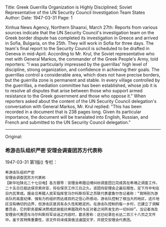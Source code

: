 Title: Greek Guerrilla Organization is Highly Disciplined; Soviet Representative of the UN Security Council Investigation Team States
Author:
Date: 1947-03-31
Page: 1

Xinhua News Agency, Northern Shaanxi, March 27th: Reports from various sources indicate that the UN Security Council's investigation team on the Greek border dispute has completed its investigation in Greece and arrived in Sofia, Bulgaria, on the 25th. They will work in Sofia for three days. The team's final report to the Security Council is scheduled to be drafted in Geneva in mid-April. According to Mr. Krul, the Soviet representative who met with General Markos, the commander of the Greek People's Army, told reporters: "I was particularly impressed by the guerrillas' high level of discipline, strong organization, and confidence in achieving their goals. The guerrillas control a considerable area, which does not have precise borders, but the guerrilla zone is permanent and stable. In every village controlled by the guerrillas, a mediation committee has been established, whose job it is to resolve all disputes that arise between those who support armed resistance to the Greek government and those who oppose it." When reporters asked about the content of the UN Security Council delegation's conversation with General Markos, Mr. Krul replied: "This has been recorded in a document that is 238 pages long. Given its particular importance, the document will be translated into English, Russian, and French and submitted to the UN Security Council delegation."



<hr /> 

Original: 


### 希游击队组织严密  安理会调查团苏方代表称

1947-03-31
第1版()
专栏：

    希游击队组织严密
    安理会调查团苏方代表称
    【新华社陕北二十七日电】各方报导：安理会希腊边境纠纷调查团已完成其在希境之调查工作，二十五日已抵达保京索非亚，将在保京工作三日之久。该团向安理会之最后报告，定下月中旬在日内瓦草成。据会见希腊人民军指挥官马尔科斯将军之苏联代表葛鲁尔告记者称：“我特别为游击队的高度纪律、强有力的组织而达成目的之信心所感动，游击队控制了相当大的地区，这片地区没有确切的边界，但游击区是具有永久性和稳定的。在游击队控制的每一乡村，已建立了调解委员会，它的职务是解决赞成武装抵抗希腊政府与反对者之间所发生的一切纠纷”。当记者询及安理会代表团与马尔科斯将军谈话之内容时，葛氏答称：这已纪录在长达二百三十八页之文件中。鉴于其特殊重要性，该文件将译成英俄法诸国文字，并提交安理会代表团。

